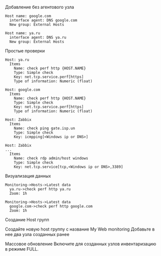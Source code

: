 Добавление без агентового узла 

```
Host name: google.com
  interface agent: DNS google.com
  New group: External Hosts
```

```
Host name: ya.ru
  interface agent: DNS ya.ru
  New group: External Hosts
```



Простые проверки

```
Host: ya.ru
  Items 
    Name: check perf http {HOST.NAME}
    Type: Simple check
    Key: net.tcp.service.perf[https]
    Type of information: Numeric (float)

```
```
Host: google.com
  Items 
    Name: check perf http {HOST.NAME}
    Type: Simple check
    Key: net.tcp.service.perf[https]
    Type of information: Numeric (float)

```
```
Host: Zabbix
  Items
    Name: check ping gate.isp.un
    Type: Simple check
    Key: icmpping[<Windows ip or DNS>]

```

```
Host: Zabbix
...
  Items
    Name: check rdp admin/host windows
    Type: Simple check
    Key: net.tcp.service[tcp,<Windows ip or DNS>,3389]
```

Визуализация данных

```
Monitoring->Hosts->Latest data
  ya.ru->check perf http ya.ru
  Zoom: 1h
```
```
Monitoring->Hosts->Latest data
  google.com->check perf http google.com
  Zoom: 1h
```
Создание Host групп

Создайте новую host группу с название My Web monitoring
Добавьте в нее два узла созданных ранее


Массовое обновление
Включите для созданных узлов инвентаризацию в режиме FULL.
